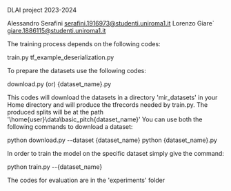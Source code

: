 DLAI project 2023-2024

Alessandro Serafini serafini.1916973@studenti.uniroma1.it
Lorenzo Giare` giare.1886115@studenti.uniroma1.it

The training process depends on the following codes:

train.py
tf_example_deserialization.py
     
To prepare the datasets use the following codes:

download.py 
(or)
{dataset_name}.py

This codes will download the datasets in a directory 'mir_datasets' in your Home directory and will produce the tfrecords needed by train.py.
The produced splits will be at the path '\home\{user}\data\basic_pitch\{dataset_name}\' 
You can use both the following commands to download a dataset:

python download.py --dataset {dataset_name}
python {dataset_name}.py

In order to train the model on the specific dataset simply give the command:

python train.py --{dataset_name}

The codes for evaluation are in the 'experiments' folder

